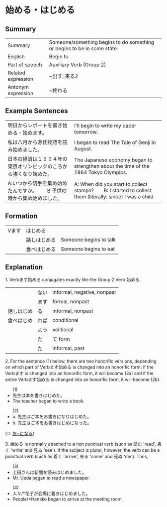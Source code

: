 # 始める・はじめる

## Summary

<table><tr>   <td>Summary</td>   <td>Someone/something begins to do something or begins to be in some state.</td></tr><tr>   <td>English</td>   <td>Begin to</td></tr><tr>   <td>Part of speech</td>   <td>Auxiliary Verb (Group 2)</td></tr><tr>   <td>Related expression</td>   <td>~出す; 来る2</td></tr><tr>   <td>Antonym expression</td>   <td>~終わる</td></tr></table>

## Example Sentences

<table><tr>   <td>明日からレポートを書き始める・始めます。</td>   <td>I'll begin to write my paper tomorrow.</td></tr><tr>   <td>私は八月から源氏物語を読み始めました。</td>   <td>I began to read The Tale of Genji in August.</td></tr><tr>   <td>日本の経済は１９６４年の東京オリンピックのころから強くなり始めた。</td>   <td>The Japanese economy began to strengthen about the time of the 1964 Tokyo Olympics.</td></tr><tr>   <td>A:いつから切手を集め始めたんですか。  B:子供の時から集め始めました。</td>   <td>A: When did you start to collect stamps?&emsp;&emsp;B: I started to collect them (literally: since) I was a child.</td></tr></table>

## Formation

<table class="table"><tbody><tr class="tr head"><td class="td"><span class="bold">Vます</span></td><td class="td"><span class="concept">はじめる</span></td><td class="td"></td></tr><tr class="tr"><td class="td"></td><td class="td"><span>話し</span><span class="concept">はじめる</span></td><td class="td"><span>Someone begins to talk</span></td></tr><tr class="tr"><td class="td"></td><td class="td"><span>食べ</span><span class="concept">はじめる</span></td><td class="td"><span>Someone begins to eat</span></td></tr></tbody></table>

## Explanation

<p>1. Verbます<span class="cloze">始める</span> conjugates exactly like the Group 2 Verb <span class="cloze">始める</span>.</p>  <table class="table"> <tbody> <tr class="tr"> <td class="td"></td> <td class="td">ない</td> <td class="td">informal, negative, nonpast</td> </tr> <tr class="tr"> <td class="td"></td> <td class="td">ます</td> <td class="td">formal, nonpast</td> </tr> <tr class="tr"> <td class="td">話し<span class="cloze">はじめ</span></td> <td class="td">る</td> <td class="td">informal, nonpast</td> </tr> <tr class="tr"> <td class="td">食べ<span class="cloze">はじめ</span></td> <td class="td">れば</td> <td class="td">conditional</td> </tr> <tr class="tr"> <td class="td"></td> <td class="td">よう</td> <td class="td">volitional</td> </tr> <tr class="tr"> <td class="td"></td> <td class="td">た</td> <td class="td">て form</td> </tr> <tr class="tr"> <td class="td"></td> <td class="td">た</td> <td class="td">informal, past</td> </tr> </tbody> </table>  <p>2. For the sentence (1) below, there are two honorific versions, depending on which part of Verbます<span class="cloze">始める</span> is changed into an honorific form; if the Verbます is changed into an honorific form, it will become (2a) and if the entire Verbます<span class="cloze">始める</span> is changed into an honorific form, it will become (2b).</p>  <ul>(1) <li>先生は本を書きはじめた。</li> <li>The teacher began to write a book.</li> </ul>  <ul>(2) <li>a. 先生はご本をお書きになり<span class="cloze">はじめた</span>。</li> <div class="divide"></div> <li>b. 先生はご本をお書き<span class="cloze">はじめ</span>になった。</li> </ul>  <p>(⇨ <a href="#㊦ お～になる">お~になる</a>)</p>  <p>3. <span class="cloze">始める</span> is normally attached to a non punctual verb (such as 読む 'read', 書く 'write' and 見る 'see'). If the subject is plural, however, the verb can be a punctual verb (such as 着く 'arrive', 来る 'come' and 死ぬ 'die'). Thus,</p>  <ul>(3) <li>上田さんは新間を読み<span class="cloze">はじめました</span>。</li> <li>Mr. Ueda began to read a newspaper.</li> </ul>  <ul>(4) <li>人々/*花子が会場に着き<span class="cloze">はじめました</span>。</li> <li>People/*Hanako began to arrive at the meeting room.</li> </ul>

